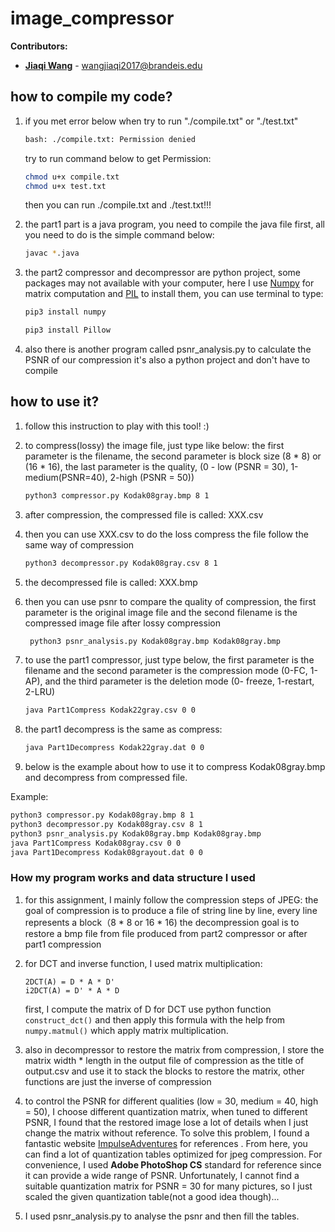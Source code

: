 # image_compressor
__Contributors:__
- __[Jiaqi Wang](https://github.com/JackyWang1992)__ - wangjiaqi2017@brandeis.edu

## how to compile my code?
1. if you met error below when try to run "./compile.txt" or "./test.txt"
    ```bash
    bash: ./compile.txt: Permission denied
    ```
    try to run command below to get Permission:
    ```bash
    chmod u+x compile.txt
    chmod u+x test.txt
    ```
    then you can run ./compile.txt and ./test.txt!!!

2. the part1 part is a java program, you need to compile the java file first, all you need to do is the
    simple command below:
    ```bash
    javac *.java
    ```

3. the part2 compressor and decompressor are python project, some packages may not available with your computer,
    here I use [Numpy](http://www.numpy.org/) for matrix computation and [PIL](https://pillow.readthedocs.io/en/5.3.x/)
    to install them, you can use terminal to type:
    ```bash
    pip3 install numpy
    ```
    ```bash
    pip3 install Pillow
    ```
4. also there is another program called psnr_analysis.py to calculate the PSNR of our compression
   it's also a python project and don't have to compile

## how to use it?

1. follow this instruction to play with this tool! :)

2. to compress(lossy) the image file, just type like below:
  the first parameter is the filename, the second parameter is block size (8 * 8) or (16 * 16), the last
  parameter is the quality, (0 - low (PSNR = 30), 1-medium(PSNR=40), 2-high (PSNR = 50))
    ```bash
    python3 compressor.py Kodak08gray.bmp 8 1
    ```
3. after compression, the compressed file is called: XXX.csv

4. then you can use XXX.csv to do the loss compress the file follow the same way of compression
     ```bash
    python3 decompressor.py Kodak08gray.csv 8 1
     ```

5. the decompressed file is called: XXX.bmp

6. then you can use psnr to compare the quality of compression, the first parameter is the original image file and the
    second filename is the compressed image file after lossy compression
    ```bash
     python3 psnr_analysis.py Kodak08gray.bmp Kodak08gray.bmp
    ```
7. to use the part1 compressor, just type below, the first parameter is the filename and the second parameter is the compression mode (0-FC, 1-AP),
 and the third parameter is the deletion mode (0- freeze, 1-restart, 2-LRU)
    ```bash
    java Part1Compress Kodak22gray.csv 0 0
    ```
8. the part1 decompress is the same as compress:
     ```bash
    java Part1Decompress Kodak22gray.dat 0 0
    ```

6. below is the example about how to use it to compress Kodak08gray.bmp and decompress from compressed file.

Example:
```bash
python3 compressor.py Kodak08gray.bmp 8 1
python3 decompressor.py Kodak08gray.csv 8 1
python3 psnr_analysis.py Kodak08gray.bmp Kodak08gray.bmp
java Part1Compress Kodak08gray.csv 0 0
java Part1Decompress Kodak08grayout.dat 0 0
```

### How my program works and data structure I used

1. for this assignment, I mainly follow the compression steps of JPEG: the goal of compression is to produce a file of
    string line by line, every line represents a block（8 * 8 or 16 * 16)
    the decompression goal is to restore a bmp file from file produced from part2 compressor or after part1 compression

2. for DCT and inverse function, I used matrix multiplication:
   ```
   2DCT(A) = D * A * D'
   i2DCT(A) = D' * A * D
   ```   
   first, I compute the matrix of D for DCT use python function `construct_dct()` and then apply this formula with the
   help from `numpy.matmul()` which apply matrix multiplication.

3. also in decompressor to restore the matrix from compression, I store the matrix width * length in the output file of compression
   as the title of output.csv and use it to stack the blocks to restore the matrix, other functions are just the inverse of compression

4. to control the PSNR for different qualities (low = 30, medium = 40, high = 50), I choose different quantization matrix, when tuned to different
  PSNR, I found that the restored image lose a lot of details when I just change the matrix without reference.
  To solve this problem, I found a fantastic website [ImpulseAdventures](https://www.impulseadventure.com/photo/jpeg-quantization.html) for references
  . From here, you can find a lot of quantization tables optimized for jpeg compression.
  For convenience, I used **Adobe PhotoShop CS** standard for reference since it can provide a wide range of PSNR.
  Unfortunately, I cannot find a suitable quantization matrix for PSNR = 30 for many pictures, so I just scaled the given
  quantization table(not a good idea though)...

5. I used psnr_analysis.py to analyse the psnr and then fill the tables.
